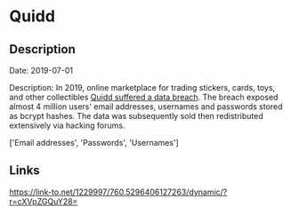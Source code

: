 # Quidd

## Description

Date: 2019-07-01

Description:
In 2019, online marketplace for trading stickers, cards, toys, and other collectibles <a href="https://www.zdnet.com/article/account-details-for-4-million-quidd-users-shared-on-hacking-forum/" target="_blank" rel="noopener">Quidd suffered a data breach</a>. The breach exposed almost 4 million users' email addresses, usernames and passwords stored as bcrypt hashes. The data was subsequently sold then redistributed extensively via hacking forums.


['Email addresses', 'Passwords', 'Usernames']

## Links

https://link-to.net/1229997/760.5296406127263/dynamic/?r=cXVpZGQuY28=